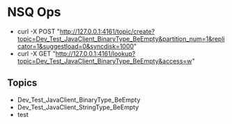 # NSQ Ops

 * curl -X POST "http://127.0.0.1:4161/topic/create?topic=Dev_Test_JavaClient_BinaryType_BeEmpty&partition_num=1&replicator=1&suggestload=0&syncdisk=1000"
 * curl -X GET "http://127.0.0.1:4161/lookup?topic=Dev_Test_JavaClient_BinaryType_BeEmpty&access=w"
 
 ## Topics
 
  * Dev_Test_JavaClient_BinaryType_BeEmpty
  * Dev_Test_JavaClient_StringType_BeEmpty
  * test